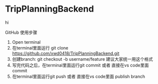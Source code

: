 # TripPlanningBackend
hi

GitHub 使用步骤
1. Open terminal 
2. 在terminal里面运行 git clone https://github.com/xwd0418/TripPlanningBackend.git
3. 创建branch: git checkout -b username/feature 建议大家统一用这个格式 
4. 写完代码之后，在terminal里面运行git commit 或者 直接在vs code里面commit 
5. 在terminal里面运行git push 或者 直接在vs code里面 publish branch 
